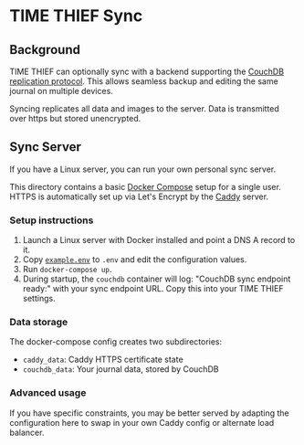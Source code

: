 # TIME THIEF Sync

## Background

TIME THIEF can optionally sync with a backend supporting the [CouchDB replication protocol](https://docs.couchdb.org/en/3.2.2/replication/intro.html). This allows seamless backup and editing the same journal on multiple devices.

Syncing replicates all data and images to the server. Data is transmitted over https but stored unencrypted.

## Sync Server

If you have a Linux server, you can run your own personal sync server.

This directory contains a basic [Docker Compose](https://docs.docker.com/compose) setup for a single user. HTTPS is automatically set up via Let's Encrypt by the [Caddy](https://caddyserver.com) server.

### Setup instructions

1. Launch a Linux server with Docker installed and point a DNS A record to it.
2. Copy [`example.env`](./example.env) to `.env` and edit the configuration values.
3. Run `docker-compose up`.
4. During startup, the `couchdb` container will log: "CouchDB sync endpoint ready:" with your sync endpoint URL. Copy this into your TIME THIEF settings.

### Data storage

The docker-compose config creates two subdirectories:

- `caddy_data`: Caddy HTTPS certificate state
- `couchdb_data`: Your journal data, stored by CouchDB

### Advanced usage

If you have specific constraints, you may be better served by adapting the configuration here to swap in your own Caddy config or alternate load balancer.
